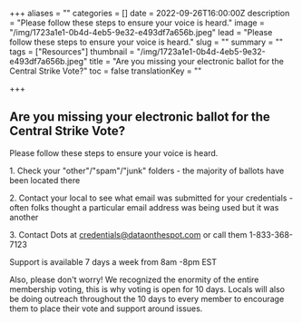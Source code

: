 +++
aliases = ""
categories = []
date = 2022-09-26T16:00:00Z
description = "Please follow these steps to ensure your voice is heard."
image = "/img/1723a1e1-0b4d-4eb5-9e32-e493df7a656b.jpeg"
lead = "Please follow these steps to ensure your voice is heard."
slug = ""
summary = ""
tags = ["Resources"]
thumbnail = "/img/1723a1e1-0b4d-4eb5-9e32-e493df7a656b.jpeg"
title = "Are you missing your electronic ballot for the Central Strike Vote?"
toc = false
translationKey = ""

+++
## Are you missing your electronic ballot for the Central Strike Vote?

Please follow these steps to ensure your voice is heard.

1\. Check your "other"/"spam"/"junk" folders - the majority of ballots have been located there

2\. Contact your local to see what email was submitted for your credentials - often folks thought a particular email address was being used but it was another

3\. Contact Dots at credentials@dataonthespot.com or call them 1-833-368-7123

Support is available 7 days a week from 8am -8pm EST

Also, please don't worry! We recognized the enormity of the entire membership voting, this is why voting is open for 10 days. Locals will also be doing outreach throughout the 10 days to every member to encourage them to place their vote and support around issues.